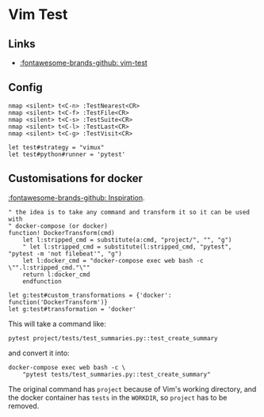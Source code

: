 Vim Test
===

Links
---

- [:fontawesome-brands-github: vim-test](https://github.com/vim-test/vim-test)

Config
---

```vim
nmap <silent> t<C-n> :TestNearest<CR>
nmap <silent> t<C-f> :TestFile<CR>
nmap <silent> t<C-s> :TestSuite<CR>
nmap <silent> t<C-l> :TestLast<CR>
nmap <silent> t<C-g> :TestVisit<CR>

let test#strategy = "vimux"
let test#python#runner = 'pytest'
```


Customisations for docker
---

[:fontawesome-brands-github: Inspiration](https://github.com/vim-test/vim-test/issues/254).

```vim
" the idea is to take any command and transform it so it can be used with
" docker-compose (or docker)
function! DockerTransform(cmd)
    let l:stripped_cmd = substitute(a:cmd, "project/", "", "g")
    " let l:stripped_cmd = substitute(l:stripped_cmd, "pytest", "pytest -m 'not filebeat'", "g")
    let l:docker_cmd = "docker-compose exec web bash -c \"".l:stripped_cmd."\""
    return l:docker_cmd
    endfunction

let g:test#custom_transformations = {'docker': function('DockerTransform')}
let g:test#transformation = 'docker'
```

This will take a command like:

```
pytest project/tests/test_summaries.py::test_create_summary
```

and convert it into:

```
docker-compose exec web bash -c \
    "pytest tests/test_summaries.py::test_create_summary"
```

The original command has `project` because of Vim's working directory, and the
docker container has `tests` in the `WORKDIR`, so `project` has to be removed.
